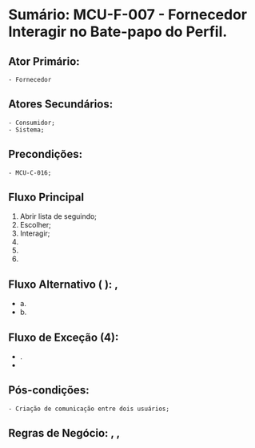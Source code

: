 # Sumário: MCU-F-007 - Fornecedor Interagir no Bate-papo do Perfil.
## Ator Primário: 
    - Fornecedor
## Atores Secundários: 
    - Consumidor;
    - Sistema;
## Precondições:
    - MCU-C-016;
## Fluxo Principal
1.  Abrir lista de seguindo;
2.  Escolher; 
3.  Interagir;
4. 
5. 
6. 
##  Fluxo Alternativo ( ): ,
 -  a. 
 -  b. 
##  Fluxo de Exceção (4): 
- .
 -  
##  Pós-condições: 
    - Criação de comunicação entre dois usuários;
##  Regras de Negócio: , , 
